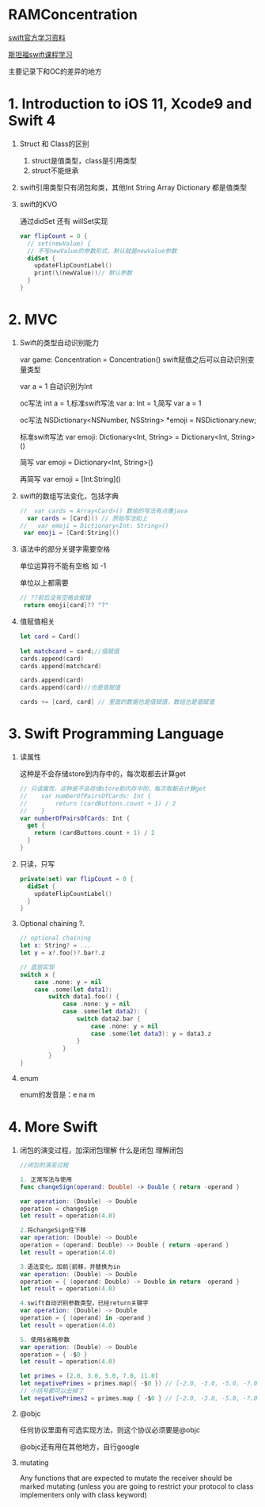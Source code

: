 # RAMConcentration
[swift官方学习资料](https://developer.apple.com/cn/swift/resources/)

[斯坦福swift课程学习](https://itunes.apple.com/us/course/developing-ios-10-apps-with-swift/id1198467120)

主要记录下和OC的差异的地方

# 1. Introduction to iOS 11, Xcode9 and Swift 4

1. Struct 和 Class的区别 

   1. struct是值类型，class是引用类型
   2. struct不能继承

2. swift引用类型只有闭包和类，其他Int String Array Dictionary 都是值类型

3. swift的KVO

   通过didSet 还有 willSet实现

   ```swift
   var flipCount = 0 {
     // set(newValue) {
     // 不写newValue的参数形式，默认就是newValue参数
     didSet {
       updateFlipCountLabel()
       print(\(newValue))// 默认参数
     }
   }
   ```

   

# 2. MVC

1. Swift的类型自动识别能力

   var game: Concentration = Concentration() swift赋值之后可以自动识别变量类型

   var a = 1 自动识别为Int

   oc写法 int a = 1,标准swift写法 var a: Int = 1,简写 var a = 1

   oc写法 NSDictionary<NSNumber, NSString> *emoji = NSDictionary.new;

   标准swift写法 var emoji: Dictionary<Int, String> = Dictionary<Int, String>()

   简写 var emoji = Dictionary<Int, String>()

   再简写 var emoji = \[Int:String\]()

2. swift的数组写法变化，包括字典

   ```swift
   //  var cards = Array<Card>() 数组的写法有点像java
     var cards = [Card]() // 原始写法如上
   // 	var emoji = Dictionary<Int: String>()
   	var emoji = [Card:String]()
   ```


3. 语法中的部分关键字需要空格

   单位运算符不能有空格 如 -1

   单位以上都需要

   ```swift
   // ??前后没有空格会报错
   	return emoji[card]?? "?"
   ```

4. 值赋值相关

   ```swift
   let card = Card()
               
   let matchcard = card;//值赋值
   cards.append(card)
   cards.append(matchcard)
   
   cards.append(card)
   cards.append(card)//也是值赋值
   
   cards += [card, card] // 里面的数据也是值赋值，数组也是值赋值
   ```

   

# 3. Swift Programming Language

1. 读属性

   这种是不会存储store到内存中的，每次取都去计算get

    ```swift
    // 只读属性，这种是不会存储store到内存中的，每次取都去计算get
    //    var numberOfPairsOfCards: Int {
    //        return (cardButtons.count + 1) / 2
    //    }
    var numberOfPairsOfCards: Int {
      get {
      	return (cardButtons.count + 1) / 2
      }
    }
    ```

2. 只读，只写

   ```swift
   private(set) var flipCount = 0 {
     didSet {
       updateFlipCountLabel()
     }
   }
   ```

3. Optional chaining ?.

   ```swift
   // optional chaining
   let x: String? = ...
   let y = x?.foo()?.bar?.z
   
   // 底层实现
   switch x {
       case .none: y = nil
       case .some(let data1):
           switch data1.foo() {
               case .none: y = nil
               case .some(let data2): {
                   switch data2.bar {
                       case .none: y = nil
                       case .some(let data3): y = data3.z
                   }
               }
           }
   }
   ```

4. enum

   enum的发音是：e na m

# 4. More Swift

1. 闭包的演变过程，加深闭包理解 什么是闭包 理解闭包

   ```swift
   //闭包的演变过程
   
   1. 正常写法与使用
   func changeSign(operand: Double) -> Double { return -operand }
   
   var operation: (Double) -> Double
   operation = changeSign
   let result = operation(4.0)
   
   2.将changeSign往下移
   var operation: (Double) -> Double
   operation = (operand: Double) -> Double { return -operand }
   let result = operation(4.0)
   
   3.语法变化，加前{前移，并替换为in
   var operation: (Double) -> Double
   operation = { (operand: Double) -> Double in return -operand }
   let result = operation(4.0)
   
   4.swift自动识别参数类型，已经return关键字
   var operation: (Double) -> Double
   operation = { (operand) in -operand }
   let result = operation(4.0)
   
   5. 使用$省略参数
   var operation: (Double) -> Double
   operation = { -$0 }
   let result = operation(4.0)
   
   let primes = [2.0, 3.0, 5.0, 7.0, 11.0]
   let negativePrimes = primes.map({ -$0 }) // [-2.0, -3.0, -5.0, -7.0, -11.0]
   // 小括号都可以去掉了
   let negativePrimes2 = primes.map { -$0 } // [-2.0, -3.0, -5.0, -7.0, -11.0]
   ```

2. @objc

   任何协议里面有可选实现方法，则这个协议必须要是@objc

   @objc还有用在其他地方，自行google

3. mutating

   Any functions that are expected to mutate the receiver should be marked mutating (unless you are going to restrict your protocol to class implementers only with class keyword)

